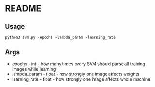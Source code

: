 # README

## Usage

```shell
python3 svm.py -epochs -lambda_param -learning_rate
```

## Args

* epochs - int - how many times every SVM should parse all training images while learning
* lambda_param - float - how strongly one image affects weights
* learning_rate - float - how strongly one image affects whole machine

